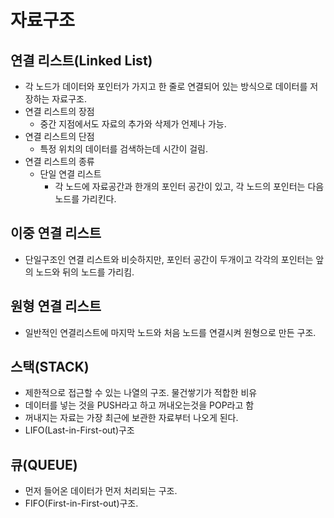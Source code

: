 # 자료구조

## 연결 리스트(Linked List)

- 각 노드가 데이터와 포인터가 가지고 한 줄로 연결되어 있는 방식으로 데이터를 저장하는 자료구조.
- 연결 리스트의 장점
  - 중간 지점에서도 자료의 추가와 삭제가 언제나 가능.
- 연결 리스트의 단점
  - 특정 위치의 데이터를 검색하는데 시간이 걸림.
- 연결 리스트의 종류
  - 단일 연결 리스트
    - 각 노드에 자료공간과 한개의 포인터 공간이 있고, 각 노드의 포인터는 다음 노드를 가리킨다.

## 이중 연결 리스트

- 단일구조인 연결 리스트와 비슷하지만, 포인터 공간이 두개이고 각각의 포인터는 앞의 노드와 뒤의 노드를 가리킴.

## 원형 연결 리스트

- 일반적인 연결리스트에 마지막 노드와 처음 노드를 연결시켜 원형으로 만든 구조.

## 스택(STACK)

- 제한적으로 접근할 수 있는 나열의 구조. 물건쌓기가 적합한 비유
- 데이터를 넣는 것을 PUSH라고 하고 꺼내오는것을 POP라고 함
- 꺼내지는 자료는 가장 최근에 보관한 자료부터 나오게 된다.
- LIFO(Last-in-First-out)구조

## 큐(QUEUE)

- 먼저 들어온 데이터가 먼저 처리되는 구조.
- FIFO(First-in-First-out)구조.